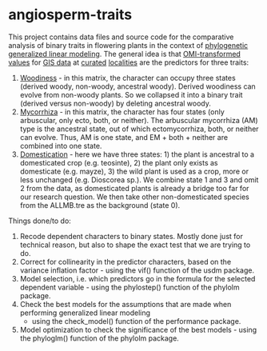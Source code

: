 # angiosperm-traits

This project contains data files and source code for the comparative analysis of
binary traits in flowering plants in the context of [phylogenetic](https://github.com/FePhyFoFum/big_seed_plant_trees/releases/tag/v0.1) 
[generalized linear modeling](https://github.com/naturalis/trait-geo-diverse/blob/master/doc/lm.Rmd). 
The general idea is that 
[OMI-transformed](https://github.com/rvosa/sdmdl-angiosperm-data/blob/master/script/OMI.R)
[values](https://raw.githubusercontent.com/rvosa/sdmdl-angiosperm-data/master/data/niche_traits_merged.csv)
for 
[GIS data](https://drive.google.com/drive/u/0/folders/1EFPurfyxhClDBsxjEAXf00A3LL2MrkQw) 
at 
[curated](https://github.com/rvosa/sdmdl-angiosperm-data/blob/master/script/coordinate_cleaner.R)
[localities](https://github.com/rvosa/sdmdl-angiosperm-data/tree/master/data/occurrences) 
are the predictors for three traits:

1. [Woodiness](https://github.com/rvosa/sdmdl-angiosperm-data/blob/master/data/woody.nex) - in this
   matrix, the character can occupy three states (derived woody, non-woody, ancestral woody). Derived 
   woodiness can evolve from non-woody plants. So we collapsed it into a binary trait (derived versus 
   non-woody) by deleting ancestral woody.
2. [Mycorrhiza](https://github.com/rvosa/sdmdl-angiosperm-data/blob/master/data/myco.nex) - in this
   matrix, the character has four states (only arbuscular, only ecto, both, or neither). The arbuscular 
   mycorrhiza (AM) type is the ancestral state, out of which ectomycorrhiza, both, or neither can 
   evolve. Thus, AM is one state, and EM + both + neither are combined into one state. 
3. [Domestication](https://github.com/rvosa/sdmdl-angiosperm-data/blob/master/data/crops.tsv) - here
   we have three states: 1) the plant is ancestral to a domesticated crop (e.g. teosinte), 2) the
   plant only exists as domesticate (e.g. mayze), 3) the wild plant is used as a crop, more or less
   unchanged (e.g. Dioscorea sp.). We combine state 1 and 3 and omit 2 from the data, as domesticated 
   plants is already a bridge too far for our research question. We then take other non-domesticated 
   species from the ALLMB.tre as the background (state 0).

Things done/to do:

1. Recode dependent characters to binary states. Mostly done just for technical reason, but also to 
   shape the exact test that we are trying to do. 
2. Correct for collinearity in the predictor characters, based on the variance inflation factor - 
   using the vif() function of the usdm package. 
3. Model selection, i.e. which predictors go in the formula for the selected dependent variable - 
   using the phylostep() function of the phylolm package. 
4. Check the best models for the assumptions that are made when performing generalized linear modeling 
   - using the check_model() function of the performance package. 
5. Model optimization to check the significance of the best models - using the phyloglm() function of 
   the phylolm package.
